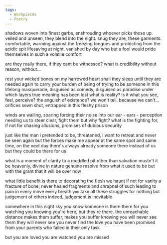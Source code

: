 ```yaml
---
tags:
  - Workpieces
  - Poetry
---
```

shadows woven into finest garbs, enshrouding whoever picks those up.
veiled and unseen, they blend into the night. 
snug they are, these garments. 
comfortable, warming against the freezing tongues 
	and protecting from the acidic spit 
lifesaving at night, vanished by day
who but a fool would pride themselves in such a volatile comfort

are they really there, if they cant be witnessed?
what is credibility without reason, without...

rest your wicked bones on my harrowed heart
shall they sleep 
until they are needed again 
to carry your burden of being
of trying to be someone
in this lifelong masquerade, disguised as comedy, disguised as paradise
under which layers
true meaning has been lost
what is reality?
is it what you see, feel, perceive?
the anguish of existence?
we won't tell. because we can't...
orifices sewn shut, entrapped in this fleshy prison

winds are wailing, soaring 
forcing their noise into our ear - ears - perception
needing us to steer clear, fight them
but why fight?
what is the fighting for, if not for chasing allusions, promises of dubious security

just like the man i pretended to be, threatened, i want to retreat and never be seen again
but the forces make me appear at the same spot and same time, on the next day
there's always already someone there instead of us
but they could be there for us

what is a moment of clarity to a muddled pit other than salvation
mustn't it be heavenly, divine in nature
genuine resolve from what it used to be
but with the grant that it will be over now

what little benefit is there to decorating the flesh we haunt if not for vanity
a fracture of bone, never healed
fragments and shrapnel of such
leading to pain in every move
every breath `you` take
all these struggles for nothing but judgement of others
indeed, judgement is inevitable

somewhere in this night sky
you know someone is there
there for you 
watching you
knowing you're here, but they're there.
the unreachable distance makes them suffer, makes you suffer
knowing you will never see them 
	they will never see you
never find
the love you have been promised from your parents
who failed in their only task

but
you are loved
you are watched
you are missed
